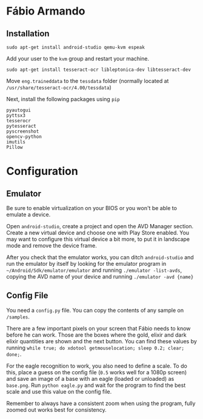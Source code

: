 # Fábio Armando

## Installation

```
sudo apt-get install android-studio qemu-kvm espeak
```

Add your user to the `kvm` group and restart your machine.

```
sudo apt-get install tesseract-ocr libleptonica-dev libtesseract-dev
```

Move `eng.traineddata` to the `tessdata` folder (normally located at `/usr/share/tesseract-ocr/4.00/tessdata`)

Next, install the following packages using `pip`

```
pyautogui
pyttsx3
tesserocr
pytesseract
pyscreenshot
opencv-python
imutils
Pillow
```

# Configuration

## Emulator

Be sure to enable virtualization on your BIOS or you won't be able to emulate a device.

Open `android-studio`, create a project and open the AVD Manager section. Create a new virtual device and choose one with Play Store enabled. You may want to configure this virtual device a bit more, to put it in landscape mode and remove the device frame.

After you check that the emulator works, you can ditch `android-studio` and run the emulator by itself by looking for the emulator program in `~/Android/Sdk/emulator/emulator` and running `./emulator -list-avds`, copying the AVD name of your device and running `./emulator -avd {name}`

## Config File

You need a `config.py` file. You can copy the contents of any sample on `/samples`.

There are a few important pixels on your screen that Fábio needs to know before he can work. Those are the boxes where the gold, elixir and dark elixir quantities are shown and the next button. You can find these values by running `while true; do xdotool getmouselocation; sleep 0.2; clear; done;`.

For the eagle recognition to work, you also need to define a scale. To do this, place a guess on the config file (`0.5` works well for a 1080p screen) and save an image of a base with an eagle (loaded or unloaded) as `base.png`. Run `python eagle.py` and wait for the program to find the best scale and use this value on the config file.

Remember to always have a consistent zoom when using the program, fully zoomed out works best for consistency.
